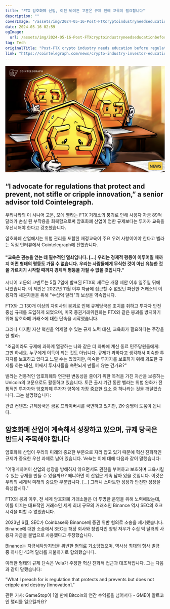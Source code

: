 ```yaml
---
title: "FTX 암호화폐 산업, 이전 바이든 고문은 규제 전에 교육이 필요합니다"
description: ""
coverImage: "/assets/img/2024-05-16-Post-FTXcryptoindustryneedseducationbeforeregulationFormerBidenadviser_thumbnail.png"
date: 2024-05-16 02:59
ogImage: 
  url: /assets/img/2024-05-16-Post-FTXcryptoindustryneedseducationbeforeregulationFormerBidenadviser_thumbnail.png
tag: Tech
originalTitle: "Post-FTX crypto industry needs education before regulation — Former Biden adviser"
link: "https://cointelegraph.com/news/crypto-industry-investor-education-ftx-collapse"
---
```



![2024-05-16-Post-FTXcryptoindustryneedseducationbeforeregulationFormerBidenadviser_thumbnail](/assets/img/2024-05-16-Post-FTXcryptoindustryneedseducationbeforeregulationFormerBidenadviser_thumbnail.png)

## “I advocate for regulations that protect and prevent, not stifle or cripple innovation,” a senior advisor told Cointelegraph.

우리나라의 이 시니어 고문, 모에 벨라는 FTX 거래소의 붕괴로 인해 사용자 자금 89억 달러가 손실 된 부작용을 회복함으로써 암호화폐 산업이 엄한 규제보다는 투자자 교육을 우선시해야 한다고 강조했습니다. 

암호화폐 산업에서는 위험 관리를 포함한 재정교육이 주요 우려 사항이어야 한다고 벨라는 독점 인터뷰에서 Cointelegraph에 전했습니다.



#### "교육은 권능을 얻는 데 필수적인 열쇠입니다. [...] 우리는 경제적 평등이 이루어질 때까지 어떤 형태의 평등도 가질 수 없습니다. 우리는 사람들에게 무식한 것이 아닌 유능한 것을 가르치기 시작할 때까지 경제적 평등을 가질 수 없을 것입니다."

시니어 고문의 코멘트는 5월 7일에 발표된 FTX의 새로운 개정 제안 이후 일주일 뒤에 나왔습니다. 이 제안은 2022년 11월 이후 자금에 접근할 수 없었던 파산한 거래소의 이용자와 채권자들을 위해 "수십억 달러"의 보상을 약속합니다.

FTX와 그 130개 이상의 자회사의 붕괴로 인해 규제당국은 조치를 취하고 투자자 안전 중심 규제를 도입하게 되었으며, 미국 증권거래위원회는 FTX와 같은 붕괴를 방지하기 위해 암호화폐 거래소에 대한 단속을 시작했습니다.



그러나 디지턈 자산 혁신을 억제할 수 있는 규제 노력 대신, 교육화가 필요하다는 주장을 한 벨라:

"조금이라도 규제에 과하게 열광하는 나와 같은 더 좌파에 계신 동료 민주당원들에게: 그만 하세요. 누구에게 이득이 되는 것도 아닙니다. 규제가 과하다고 생각해서 미숙한 투자자를 보호하고 있다고 느낄 수는 있겠지만, 미숙한 투자자를 보호하기 위해 과도한 규제를 하는 대신, 어째서 투자자들을 숙련되게 만들지 않는 건가요?"

벨라는 전통적인 암호화폐와 연관된 변동성을 줄이기 위한 목적을 가진 자산을 보증하는 Unicoin의 고문으로도 활동하고 있습니다. 토큰 출시 기간 동안 벨라는 위험 완화가 전통적인 투자자와 암호화폐 투자자 양쪽에 가장 중요한 요소 중 하나라는 것을 깨달았습니다. 그는 설명했습니다:

관련 컨텐츠: 규제당국은 금융 프라이버시를 국면하고 있지만, ZK-증명이 도움이 됩니다.



## 암호화폐 산업이 계속해서 성장하고 있으며, 규제 당국은 반드시 주목해야 합니다

암호화폐 산업이 우리의 미래의 중요한 부분으로 자리 잡고 있기 때문에 혁신 친화적인 규제가 중요한 우선 과제로 남아 있습니다. Vela는 이에 대해 다음과 같이 말했습니다:

"어떻게하여이 산업의 성장을 방해하지 않으면서도 권한을 부여하고 보호하며 교육시킬 수 있는 규제를 만들 수 있을까요? 왜냐하면 이 산업은 계속 남아 있을 것입니다. 이것은 우리의 세계적 미래의 중요한 부분입니다. [...] 그러니 스마트한 성장과 안전한 성장을 육성합시다."

FTX의 붕괴 이후, 전 세계 암호화폐 거래소들은 더 투명한 운영을 위해 노력해왔는데, 이를 이끄는 대표적인 거래소인 세계 최대 규모의 거래소인 Binance 역시 SEC의 호크 시각을 피할 수 없었습니다.



2023년 6월, SEC가 Coinbase와 Binance에 증권 위반 혐의로 소송을 제기했습니다. Binance에 대한 소송에서 SEC는 해당 회사와 창립자인 창펑 저우가 수십 억 달러의 사용자 자금을 불법으로 사용했다고 주장했습니다.

Binance는 자금세탁방지법을 위반한 혐의로 기소당했으며, 역사상 최대의 형사 벌금 중 하나인 43억 달러를 지불하기로 합의했습니다.

이러한 형태의 규제 단속은 Vela가 주장한 혁신 친화적 접근과 대조적입니다. 그는 다음과 같이 말했습니다:

"What I preach for is regulation that protects and prevents but does not cripple and destroy [innovation]."



관련 기사: GameStop이 1일 만에 Bitcoin의 연간 수익률을 넘어서다 - GME이 알트코인 랠리를 일으킬까요?